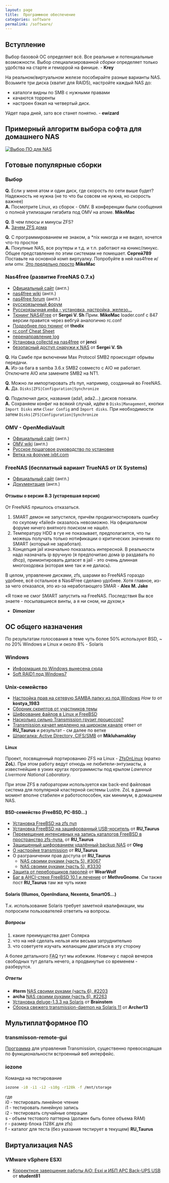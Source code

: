 ```yaml
---
layout: page
title:  Программное обеспечение
categories: software
permalink: /software/
---
```


## Вступление

Выбор базовой ОС определяет всё. Все реальные и потенциальные возможности.
Выбор специализированной _сборки_ определяет только удобства на старте и геморрой на финише. - **Krey**

На реальном/виртуальном железе пособирайте разные варианты NAS.
Возьмите три диска (хватит для RAID5), настройте каждый NAS до: 

* каталоги видны по SMB c нужными правами 
* качаются торренты 
* настроен бэкап на четвертый диск. 

Уйдет пара дней, зато все станет понятно. - **ewizard**

## Примерный алгоритм выбора софта для домашнего NAS
[![Выбор ПО для NAS](/files/soft4nas_choosing.svg)](/files/soft4nas_choosing.svg)

## Готовые популярные сборки
### Выбор
__Q.__ Если у меня атом и один диск, где скорость по сети выше будет? Надежность не нужна
(не то что бы совсем не нужна, но скорость важнее)<br />
__A.__ Посмотрите Linux, из сборок - OMV. В конференции были сообщения о полной утилизации 
гигабита под OMV на атоме. **MikeMac**

__Q.__ В чем плюсы и минусы ZFS?<br />
__A.__ [Зачем ZFS дома](http://2gusia.livejournal.com/7545.html)

__Q.__ C программированием не знаком, а \*nix никогда и не видел, хочется что-то простое<br />
__A.__ Покупные NAS, все роутеры и т.д. и т.п. работают на юникс/линукс.
Общее представление по этим системам не помешает. **Сергей789**<br />
Поставьте на основной комп виртуалку. Попробуйте в ней nas4free и/или omv.
[Это предельно просто](http://2gusia.livejournal.com/22902.html) **MikeMac**

### Nas4free (развитие FreeNAS 0.7.x)
*   [Официальный сайт](http://www.nas4free.org/) (англ.)
*   [nas4free wiki](http://wiki.nas4free.org/doku.php) (англ.)
*   [nas4free forum](http://forums.nas4free.org/index.php) (англ.)
*   [русскоязычный форум](http://forums.nas4free.org/viewforum.php?f=44&sid=603e23082349bac63b5d8c9e50a5580a)
*   [Русскоязычная инфа - установка, настройка, железо...](http://2gusia.livejournal.com/30360.html)
*   [Тюнинг NAS4Free](http://forum.ixbt.com/topic.cgi?id=11:44215:3686#3686) от **Sergei V. Sh** Прим. **MikeMac** loader.conf с 847 версии правится через вебгуй аналогично rc.conf
*   [Подробнее про тюнинг](http://forum.ixbt.com/topic.cgi?id=11:45199:2353#2353) от **thedix**
*   [rc.conf Cheat Sheet](http://forums.nas4free.org/viewtopic.php?f=75&t=204)
*   [перенаправление log](http://wiki.nas4free.org/doku.php?id=faq:0134)
*   [Установка collectd на nas4free](http://forum.ixbt.com/topic.cgi?id=11:44215:2815#2815) от **jenci**
*   [безопасный доступ снаружи к NAS](http://forum.ixbt.com/topic.cgi?id=11:44629-137#4076) от **Sergei V. Sh**

__Q.__ На Самбе при включении Max Protocol SMB2 происходят обрывы передачи.<br />
__A.__ Из-за бага в samba 3.6.x SMB2 совместо с AIO не работает. Отключите AIO или замените SMB2 на NT1.

__Q.__ Можно ли импортировать zfs пул, например, созданный во FreeNAS.<br />
__A.__ Да. ```Disks|ZFS|Configuration|Synchronize```

__Q.__ Подключил диск, названия (ada1, ada2...) дисков поехали.<br />
__A.__ Сохраняем конфиг на всякий случай, идём в ```Disks|Management```,
кнопки ```Import Disks``` или ```Clear Config``` and ```Import disks```.
При необходимости затем ```Disks|ZFS|Configuration|Synchronize```

### OMV - OpenMediaVault
*   [Официальный сайт](http://openmediavault.org/) (англ.)
*   [OMV wiki](http://wiki.openmediavault.org/index.php?title=Main_Page) (англ.)
*   [Русское пошаговое руководство по установке](http://macrodmin.blogspot.com/2012/03/openmediavault-nas.html)
*   [Ветка на форуме ixbt.com](http://forum.ixbt.com/topic.cgi?id=11:44112)

### FreeNAS (бесплатный вариант TrueNAS от IX Systems)
*   [Официальный сайт](http://www.freenas.org/) (англ.)
*   [Документация](http://doc.freenas.org) (англ.)

#### Отзывы о версии 8.3 (устаревшая версия)
От FreeNAS пришлось отказаться.

1. SMART демон не запустился, причём продиагностировать ошибку по скупому «failed» оказалось невозможно.
На официальном форуме ничего внятного поиском не нашёл.
2. Температуру HDD в гуе не показывает, предполагается, что ты можешь получать только нотификации о
критических значениях по SMART (который не заработал).
3. Концепция jail изначально показалась интересной. В реальности надо назначать ip вручную
(я предпочитаю дома ip раздавать по dhcp), примонтировать датасет в jail - это очень длинная
многоходовка (которая мне так и не далась).

В целом, управление дисками, zfs, шарами во FreeNAS гораздо удобнее, всё остальное в Nas4Free сделано удобнее.
Хотя главное, из-за чего отказался, это из-за неработающего SMAR - **Alex M. Jake**

«Я тоже не смог SMART запустить на FreeNAS. Последствия Вы все знаете - посыпавшиеся винты, а я ни сном, ни духом,»
- **Dimonizer**

## OC общего назначения
По результатам голосования в теме чуть более 50% используют BSD,
~ по 20% Windows и Linux и около 8% - Solaris

### Windows
* [Информация по Windows вынесена сюда](/software/windows/)
* [Soft RAID1 под Windows7](http://winitpro.ru/index.php/2011/04/30/kak-sozdat-programmnyj-raid-v-windows-7/)

### Unix-семейство
*   [Настройка прав на сетевую SAMBA папку из под Windows](http://forum.ixbt.com/topic.cgi?id=11:44215:3556#3556)
    _How to_ от **kostya_1983**
*   [Сборник скриптов от участников темы](https://github.com/Shesternin/NAS-HandMade)
*   [Шифрование файлов в Linux и FreeBSD](http://ramzess.ru/shifrovanie-fajlov-v-linux-i-freebsd/)
*   [Насколько сильно Transmission грузит процессор?](http://forum.ixbt.com/topic.cgi?id=11:44629-106#3120)
*   [Transmission качает медленно на широком канале](http://forum.ixbt.com/topic.cgi?id=11:46201-76#2316)
ответ от **RU_Taurus** и результат - см далее по ветке
*   [Шпаргалка: Active Directory, CIFS/SMB](http://forum.ixbt.com/topic.cgi?id=11:45837-42#1240) от **Mikluhamaklay**

#### Linux
Проект, посвященный портированию ZFS на Linux - [ZfsOnLinux](http://zfsonlinux.org/) (кратко **ZoL**).
При этом работу ведут отнюдь не любители-энтузиасты, а известнейшие в узких кругах программисты под
крылом _Lawrence Livermore National Laboratory_.

При этом ZFS в лаборатории используется как back-end файловая система для популярной кластерной
системы Lustre. ZoL в данный момент вполне стабилен и работоспособен, как минимум, в домашнем NAS.

#### BSD-семейство (FreeBSD, PC-BSD...)
* [Установка FreeBSD на zfs пул](https://wiki.freebsd.org/RootOnZFS/GPTZFSBoot/9.0-RELEASE)
* [Установка FreeBSD на зашифрованный USB-носитель](http://forum.ixbt.com/topic.cgi?id=11:45199-166#4807) от __RU_Taurus__
* [Перемещение интенсивных на запись каталогов FreeBSD в пространство zfs-пула.](
http://forum.ixbt.com/topic.cgi?id=11:45199-7#190) от __RU_Taurus__
* [Защищенный шифрованием удалённый backup NAS](http://forum.ixbt.com/topic.cgi?id=11:44629-130#3826) от __Oleg__
* [О настройке transmission](http://forum.ixbt.com/topic.cgi?id=11:45837:2495#2495) от __RU_Taurus__
* О разграничении прав доступа от __RU_Taurus__
  * [NAS своими руками (часть 5), #3067](http://forum.ixbt.com/topic.cgi?id=11:43718:3067#3067)
  * [NAS своими руками (часть 5), #3330](http://forum.ixbt.com/topic.cgi?id=11:43718:3330#3330)
* [Защита от переборщиков паролей](http://forum.ixbt.com/topic.cgi?id=11:46201-94#2797) от **WearWolf**
* [Баг в AHCI-стеке FreeBSD 10.1 и лечение](http://forum.ixbt.com/topic.cgi?id=11:46201-94#2800)
от **MethroGnome**. См также пост **RU_Taurus** там же чуть ниже

#### Solaris (Illumos, OpenIndiana, Nexenta, SmartOS...)
Т.к. использование Solaris требует заметной квалификации, мы попросили пользователей ответить на вопросы.

##### Вопросы
1.  какие преимущества дает Солярка
2.  что на ней сделать нельзя или весьма затруднительно
3.  что советуете изучать желающим двигаться в эту сторону

А более детального <abbr title="Frequently Asked Questions">FAQ</abbr> тут мы избежим.
Новичку с парой вечеров свободных тут делать нечего, а продвинутые со временем - разберутся.

##### Ответы
* **#term** [NAS своими руками (часть 6), #2203](http://forum.ixbt.com/topic.cgi?id=11:44215:2203#2203)
* **archa** [NAS своими руками (часть 6), #2263](http://forum.ixbt.com/topic.cgi?id=11:44215:2263#2263)
* [Установка deluge-1.3.3 на Solaris](http://forum.ixbt.com/topic.cgi?id=11:44215:2438#2438) от **Brainstem**
* [Cборка свежего transmission-daemon на Solaris 11](http://forum.ixbt.com/topic.cgi?id=11:43718:3540#3540) от **Archer13**

## Мультиплатформное ПО
### transmisson-remote-gui
[Программа](http://sourceforge.net/projects/transgui/) для управления Transmission,
существенно превосходящая по функциональности встроенный веб интерфейс.

### iozone
Команда на тестирование

```sh
iozone -i0 -i1 -i2 -s10g -r128k -f /mnt/storage
```
где  
i0 - тестировать линейное чтение  
i1 - тестировать линейную запись  
i2 - тестировать случайные операции  
s - объем тестового паттерна (должен быть более объема RAM)  
r - размер блока (128К для zfs)  
f - каталог для теста (без указания тестирует в текущем) **RU_Taurus**

## Виртуализация NAS  
### VMware vSphere ESXI
* [Корректное завершение работы AiO: Esxi и ИБП APC Back-UPS USB](http://forum.ixbt.com/topic.cgi?id=11:46201-91#2712)
от **student81**
